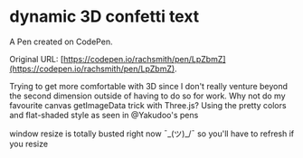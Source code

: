 # dynamic 3D confetti text

A Pen created on CodePen.

Original URL: [https://codepen.io/rachsmith/pen/LpZbmZ](https://codepen.io/rachsmith/pen/LpZbmZ).

Trying to get more comfortable with 3D since I don't really venture beyond the second dimension outside of having to do so for work.
Why not do my favourite canvas getImageData trick with Three.js?
Using the pretty colors and flat-shaded style as seen in @Yakudoo's pens

window resize is totally busted right now  ¯\_(ツ)_/¯ so you'll have to refresh if you resize